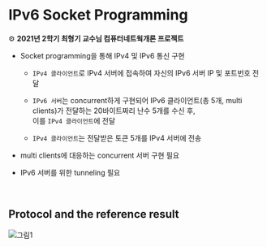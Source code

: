 # IPv6 Socket Programming

⚙️ **2021년 2학기 최형기 교수님 컴퓨터네트웍개론 프로젝트**

- Socket programming을 통해 IPv4 및 IPv6 통신 구현

	- `IPv4 클라이언트`로 IPv4 서버에 접속하여 자신의 IPv6 서버 IP 및 포트번호 전달

	- `IPv6 서버`는 concurrent하게 구현되어 IPv6 클라이언트(총 5개, multi clients)가 전달하는 20바이트짜리 난수 5개를 수신 후,<br/>이를 `IPv4 클라이언트`에 전달

	- `IPv4 클라이언트`는 전달받은 토큰 5개를 IPv4 서버에 전송

- multi clients에 대응하는 concurrent 서버 구현 필요

- IPv6 서버를 위한 tunneling 필요
<br/>


## Protocol and the reference result
![그림1](https://user-images.githubusercontent.com/94846990/144198501-036205c5-02d3-4075-9529-b5f3e1364a60.png)
